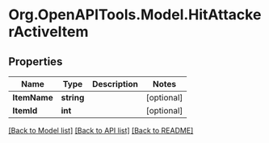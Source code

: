 
# Org.OpenAPITools.Model.HitAttackerActiveItem

## Properties

Name | Type | Description | Notes
------------ | ------------- | ------------- | -------------
**ItemName** | **string** |  | [optional] 
**ItemId** | **int** |  | [optional] 

[[Back to Model list]](../README.md#documentation-for-models)
[[Back to API list]](../README.md#documentation-for-api-endpoints)
[[Back to README]](../README.md)

